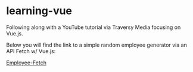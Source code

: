 # learning-vue

Following along with a YouTube tutorial via Traversy Media focusing on Vue.js.

Below you will find the link to a simple random employee generator via an API Fetch w/ Vue.js:

[Employee-Fetch](https://chemacenturion.github.io/learning-vue/)
